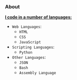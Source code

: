 ### About ###

[**I code in a number of languages:**](https://www.youtube.com/watch?v=dQw4w9WgXcQ)
- `Web Languages`: 
  - `HTML`
  - `CSS`
  - `JavaScript`
- `Scripting Languages`:
  - `Python`
- `Other Languages`:
  - `JSON`
  - `Bash`
  - `Assembly Language`
